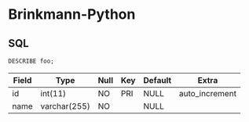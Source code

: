 # Brinkmann-Python

## SQL

```sql
DESCRIBE foo;
```

| Field | Type | Null | Key | Default | Extra |
|---|---|---|---|---|---|
| id | int(11) | NO | PRI | NULL | auto_increment |
| name | varchar(255) | NO | | NULL | |
